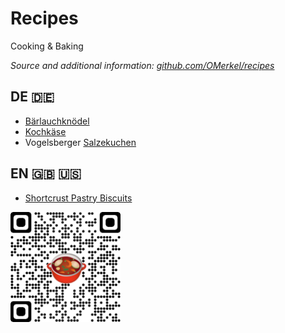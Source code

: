 # Recipes
Cooking &amp; Baking

<em>Source and additional information: [github.com/OMerkel/recipes]( https://github.com/OMerkel/recipes ) </em>

## DE 🇩🇪
* [Bärlauchknödel]( https://omerkel.github.io/recipes/de/html/bärlauchknödel.html )
* [Kochkäse]( https://omerkel.github.io/recipes/de/html/kochkäse.html )
* Vogelsberger [Salzekuchen]( https://omerkel.github.io/recipes/de/html/salzekuchen.html )

## EN 🇬🇧 🇺🇸
* [Shortcrust Pastry Biscuits]( https://omerkel.github.io/recipes/en/html/shortcrust%20pastry%20biscuits.html )

<img src="./img/qrcode_omerkel.github.io_recipes.png" alt="Enjoy your meal…" width="35%"/>

<!-- Helpful tool: https://asciidoclive.com/ -->
